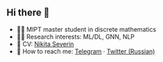 ## Hi there :wave:
* :man_student: MIPT master student in discrete mathematics
* :man_technologist: Research interests: ML/DL, GNN, NLP
* :briefcase: CV: [Nikita Severin](https://disk.yandex.ru/i/7r6_9rWEZFPXkg)
* :email: How to reach me: [Telegram](https://t.me/nikis14) · [Twitter (Russian)](https://twitter.com/NikitaSeverin10)

